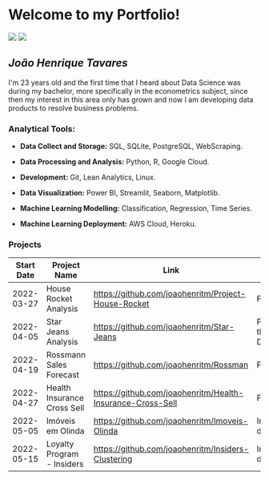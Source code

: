 <h1>Welcome to my Portfolio!</h1>

<div> 
<a href = "mailto:joaohenritm@gmail.com"><img src="https://img.shields.io/badge/-Gmail-%23333?style=for-the-badge&logo=gmail&logoColor=white" target="_blank"></a>
<a href="https://www.linkedin.com/in/joaohenritm" target="_blank"><img src="https://img.shields.io/badge/-LinkedIn-%230077B5?style=for-the-badge&logo=linkedin&logoColor=white" target="_blank"></a>
</div>
	
## ***João Henrique Tavares***
I'm 23 years old and the first time that I heard about Data Science was during my bachelor, more specifically in the econometrics subject, since then my interest in this area only has grown and now I am developing data products to resolve business problems.

<h3>Analytical Tools:</h3>
	
- **Data Collect and Storage:** SQL, SQLite, PostgreSQL, WebScraping.
	
- **Data Processing and Analysis:** Python, R, Google Cloud.
	
- **Development:** Git, Lean Analytics, Linux.
	
- **Data Visualization:** Power BI, Streamlit, Seaborn, Matplotlib.
	
- **Machine Learning Modelling:** Classification, Regression, Time Series.
	
- **Machine Learning Deployment:** AWS Cloud, Heroku.
	
### Projects

| Start Date | Project Name | Link | Status |
| ---------- | ------------ | ---- | -------- |
| 2022-03-27 | House Rocket Analysis | https://github.com/joaohenritm/Project-House-Rocket | Finished |
| 2022-04-05 | Star Jeans Analysis | https://github.com/joaohenritm/Star-Jeans | Populating the Database |
| 2022-04-19 | Rossmann Sales Forecast | https://github.com/joaohenritm/Rossman | Finished |
| 2022-04-27 | Health Insurance Cross Sell | https://github.com/joaohenritm/Health-Insurance-Cross-Sell | Finished | 
| 2022-05-05 | Imóveis em Olinda | https://github.com/joaohenritm/Imoveis-Olinda | In development |
| 2022-05-15 | Loyalty Program - Insiders | https://github.com/joaohenritm/Insiders-Clustering | In development | 

<!---
jaohenritm/jaohenritm is a ✨ special ✨ repository because its `README.md` (this file) appears on your GitHub profile.
You can click the Preview link to take a look at your changes.
--->
